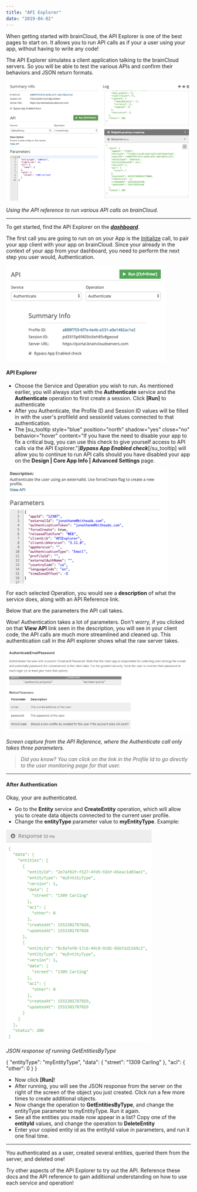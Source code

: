 ```yaml
---
title: "API Explorer"
date: "2019-04-02"
---
```


When getting started with brainCloud, the API Explorer is one of the best pages to start on. It allows you to run API calls as if your a user using your app, without having to write any code!

The API Explorer simulates a client application talking to the brainCloud servers. So you will be able to test the various APIs and confirm their behaviors and JSON return formats.

![](images/image-17.png)

_Using the API reference to run various API calls on brainCloud._

* * *

To get started, find the API Explorer on the [_**dashboard**_](https://portal.braincloudservers.com/admin/dashboard#/development/serverscripts-apitest).

The first call you are going to run on on your App is the [Initialize](/apidocs/apiref/#wrapper-initialize) call, to pair your app client with your app on brainCloud. Since your already in the context of your app from your dashboard, you need to perform the next step you user would, Authentication.

![](images/image-16.png)

#### API Explorer

- Choose the Service and Operation you wish to run. As mentioned earlier, you will always start with the **Authenticate** service and the **Authenticate** operation to first create a session. Click **\[Run\]** to authenticate
- After you Authenticate, the Profile ID and Session ID values will be filled in with the user's profileId and sessionId values connected to that authentication.
- The \[su\_tooltip style="blue" position="north" shadow="yes" close="no" behavior="hover" content="If you have the need to disable your app to fix a critical bug, you can use this check to give yourself access to API calls via the API Explorer."\]**_Bypass App Enabled check_**\[/su\_tooltip\] will allow you to continue to run API calls should you have disabled your app on the **Design | Core App Info | Advanced Settings** page.

![](images/image-19.png)

For each selected Operation, you would see a **description** of what the service does, along with an API Reference link.

Below that are the parameters the API call takes.

Wow! Authentication takes a lot of parameters. Don't worry, if you clicked on that **View API** link seen in the description, you will see in your client code, the API calls are much more streamlined and cleaned up. This authentication call in the API explorer shows what the raw server takes.

![](images/image-13.png)

_Screen capture from the API Reference, where the Authenticate call only takes three parameters._  

> _Did you know? You can click on the link in the Profile Id to go directly to the user monitoring page for that user._

* * *

#### After Authentication

Okay, your are authenticated.

- Go to the **Entity** service and **CreateEntity** operation, which will allow you to create data objects connected to the current user profile.
- Change the **entityType** parameter value to **myEntityType**. Example:

![](images/image-22.png)

_JSON response of running GetEntitiesByType_

{
  "entityType": "myEntityType",
  "data": {
    "street": "1309 Carling"
  },
  "acl": {
    "other": 0
  }
}

- Now click **\[Run\]**!
- After running, you will see the JSON response from the server on the right of the screen of the object you just created. Click run a few more times to create additional objects.
- Now change the operation to **GetEntitiesByType**, and change the entityType parameter to myEntityType. Run it again.
- See all the entities you made now appear in a list? Copy one of the **entityId** values, and change the operation to **DeleteEntity**
- Enter your copied entity id as the entityId value in parameters, and run it one final time.

* * *

You authenticated as a user, created several entities, queried them from the server, and deleted one!

Try other aspects of the API Explorer to try out the API. Reference these docs and the API reference to gain additional understanding on how to use each service and operation!
